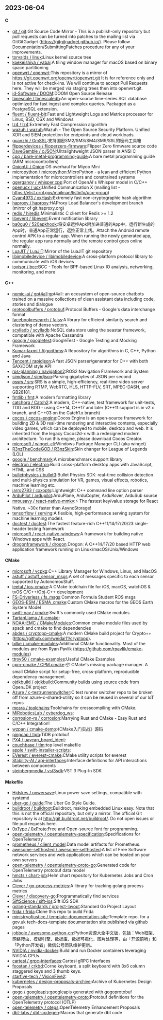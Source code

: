 ## 2023-06-04

#### C
* [git / git](https://github.com/git/git):Git Source Code Mirror - This is a publish-only repository but pull requests can be turned into patches to the mailing list via GitGitGadget (https://gitgitgadget.github.io/). Please follow Documentation/SubmittingPatches procedure for any of your improvements.
* [torvalds / linux](https://github.com/torvalds/linux):Linux kernel source tree
* [koekeishiya / yabai](https://github.com/koekeishiya/yabai):A tiling window manager for macOS based on binary space partitioning
* [openwrt / openwrt](https://github.com/openwrt/openwrt):This repository is a mirror of https://git.openwrt.org/openwrt/openwrt.git It is for reference only and is not active for check-ins. We will continue to accept Pull Requests here. They will be merged via staging trees then into openwrt.git.
* [id-Software / DOOM](https://github.com/id-Software/DOOM):DOOM Open Source Release
* [timescale / timescaledb](https://github.com/timescale/timescaledb):An open-source time-series SQL database optimized for fast ingest and complex queries. Packaged as a PostgreSQL extension.
* [fluent / fluent-bit](https://github.com/fluent/fluent-bit):Fast and Lightweight Logs and Metrics processor for Linux, BSD, OSX and Windows
* [lz4 / lz4](https://github.com/lz4/lz4):Extremely Fast Compression algorithm
* [wazuh / wazuh](https://github.com/wazuh/wazuh):Wazuh - The Open Source Security Platform. Unified XDR and SIEM protection for endpoints and cloud workloads.
* [guanzhi / GmSSL](https://github.com/guanzhi/GmSSL):支持国密SM2/SM3/SM4/SM9/SSL的密码工具箱
* [flipperdevices / flipperzero-firmware](https://github.com/flipperdevices/flipperzero-firmware):Flipper Zero firmware source code
* [DaveGamble / cJSON](https://github.com/DaveGamble/cJSON):Ultralightweight JSON parser in ANSI C
* [cpq / bare-metal-programming-guide](https://github.com/cpq/bare-metal-programming-guide):A bare metal programming guide (ARM microcontrollers)
* [OnionUI / Onion](https://github.com/OnionUI/Onion):OS overhaul for Miyoo Mini
* [micropython / micropython](https://github.com/micropython/micropython):MicroPython - a lean and efficient Python implementation for microcontrollers and constrained systems
* [ggerganov / whisper.cpp](https://github.com/ggerganov/whisper.cpp):Port of OpenAI's Whisper model in C/C++
* [openucx / ucx](https://github.com/openucx/ucx):Unified Communication X (mailing list - https://elist.ornl.gov/mailman/listinfo/ucx-group)
* [Cyan4973 / xxHash](https://github.com/Cyan4973/xxHash):Extremely fast non-cryptographic hash algorithm
* [haproxy / haproxy](https://github.com/haproxy/haproxy):HAProxy Load Balancer's development branch (mirror of git.haproxy.org)
* [redis / hiredis](https://github.com/redis/hiredis):Minimalistic C client for Redis >= 1.2
* [libevent / libevent](https://github.com/libevent/libevent):Event notification library
* [ba0gu0 / 520apkhook](https://github.com/ba0gu0/520apkhook):将安卓远控Apk附加进普通的App中，运行新生成的App时，普通App正常运行，远控正常上线。Attach the Android remote control APK to a regular app. When running the newly generated app, the regular app runs normally and the remote control goes online normally.
* [LuaJIT / LuaJIT](https://github.com/LuaJIT/LuaJIT):Mirror of the LuaJIT git repository
* [libimobiledevice / libimobiledevice](https://github.com/libimobiledevice/libimobiledevice):A cross-platform protocol library to communicate with iOS devices
* [iovisor / bcc](https://github.com/iovisor/bcc):BCC - Tools for BPF-based Linux IO analysis, networking, monitoring, and more

#### C++
* [nomic-ai / gpt4all](https://github.com/nomic-ai/gpt4all):gpt4all: an ecosystem of open-source chatbots trained on a massive collections of clean assistant data including code, stories and dialogue
* [protocolbuffers / protobuf](https://github.com/protocolbuffers/protobuf):Protocol Buffers - Google's data interchange format
* [facebookresearch / faiss](https://github.com/facebookresearch/faiss):A library for efficient similarity search and clustering of dense vectors.
* [scylladb / scylladb](https://github.com/scylladb/scylladb):NoSQL data store using the seastar framework, compatible with Apache Cassandra
* [google / googletest](https://github.com/google/googletest):GoogleTest - Google Testing and Mocking Framework
* [Kumar-laxmi / Algorithms](https://github.com/Kumar-laxmi/Algorithms):A Repository for algorithms in C, C++, Python and Java
* [Tencent / rapidjson](https://github.com/Tencent/rapidjson):A fast JSON parser/generator for C++ with both SAX/DOM style API
* [ros-planning / navigation2](https://github.com/ros-planning/navigation2):ROS2 Navigation Framework and System
* [simdjson / simdjson](https://github.com/simdjson/simdjson):Parsing gigabytes of JSON per second
* [ossrs / srs](https://github.com/ossrs/srs):SRS is a simple, high-efficiency, real-time video server supporting RTMP, WebRTC, HLS, HTTP-FLV, SRT, MPEG-DASH, and GB28181.
* [fmtlib / fmt](https://github.com/fmtlib/fmt):A modern formatting library
* [catchorg / Catch2](https://github.com/catchorg/Catch2):A modern, C++-native, test framework for unit-tests, TDD and BDD - using C++14, C++17 and later (C++11 support is in v2.x branch, and C++03 on the Catch1.x branch)
* [cocos / cocos-engine](https://github.com/cocos/cocos-engine):Cocos Engine is an open-source framework for building 2D & 3D real-time rendering and interactive contents, especially video games, which can be deployed to mobile, desktop and web. It is inherited from the legacy Cocos2d-x with a redesigned modern architecture. To run this engine, please download Cocos Creator.
* [microsoft / winget-cli](https://github.com/microsoft/winget-cli):Windows Package Manager CLI (aka winget)
* [R3nzTheCodeGOD / R3nzSkin](https://github.com/R3nzTheCodeGOD/R3nzSkin):Skin changer for League of Legends (LOL)
* [google / benchmark](https://github.com/google/benchmark):A microbenchmark support library
* [electron / electron](https://github.com/electron/electron):Build cross-platform desktop apps with JavaScript, HTML, and CSS
* [bulletphysics / bullet3](https://github.com/bulletphysics/bullet3):Bullet Physics SDK: real-time collision detection and multi-physics simulation for VR, games, visual effects, robotics, machine learning etc.
* [jarro2783 / cxxopts](https://github.com/jarro2783/cxxopts):Lightweight C++ command line option parser
* [ArduPilot / ardupilot](https://github.com/ArduPilot/ardupilot):ArduPlane, ArduCopter, ArduRover, ArduSub source
* [mrousavy / react-native-mmkv](https://github.com/mrousavy/react-native-mmkv):⚡️
The fastest key/value storage for React Native. ~30x faster than AsyncStorage!
* [tensorflow / serving](https://github.com/tensorflow/serving):A flexible, high-performance serving system for machine learning models
* [doctest / doctest](https://github.com/doctest/doctest):The fastest feature-rich C++11/14/17/20/23 single-header testing framework
* [microsoft / react-native-windows](https://github.com/microsoft/react-native-windows):A framework for building native Windows apps with React.
* [drogonframework / drogon](https://github.com/drogonframework/drogon):Drogon: A C++14/17/20 based HTTP web application framework running on Linux/macOS/Unix/Windows

#### CMake
* [microsoft / vcpkg](https://github.com/microsoft/vcpkg):C++ Library Manager for Windows, Linux, and MacOS
* [astuff / astuff_sensor_msgs](https://github.com/astuff/astuff_sensor_msgs):A set of messages specific to each sensor supported by AutonomouStuff.
* [leetal / ios-cmake](https://github.com/leetal/ios-cmake):A CMake toolchain file for iOS, macOS, watchOS & tvOS C/C++/Obj-C++ development
* [FS-Driverless / fs_msgs](https://github.com/FS-Driverless/fs_msgs):Common Formula Student ROS msgs
* [GEOS-ESM / ESMA_cmake](https://github.com/GEOS-ESM/ESMA_cmake):Custom CMake macros for the GEOS Earth System Model
* [swift-nav / cmake](https://github.com/swift-nav/cmake):Swift's commonly used CMake modules
* [TartanLlama / tl-cmake](https://github.com/TartanLlama/tl-cmake):
* [NOAA-EMC / CMakeModules](https://github.com/NOAA-EMC/CMakeModules):Common cmake module files used by spack and cmake to find dependencies
* [abdes / cryptopp-cmake](https://github.com/abdes/cryptopp-cmake):A modern CMake build project for Crypto++ (https://github.com/weidai11/cryptopp).
* [bilke / cmake-modules](https://github.com/bilke/cmake-modules):Additional CMake functionality. Most of the modules are from Ryan Pavlik (https://github.com/rpavlik/cmake-modules)
* [ttroy50 / cmake-examples](https://github.com/ttroy50/cmake-examples):Useful CMake Examples
* [cpm-cmake / CPM.cmake](https://github.com/cpm-cmake/CPM.cmake):📦
CMake's missing package manager. A small CMake script for setup-free, cross-platform, reproducible dependency management.
* [ojdkbuild / ojdkbuild](https://github.com/ojdkbuild/ojdkbuild):Community builds using source code from OpenJDK project
* [Azure / c-testrunnerswitcher](https://github.com/Azure/c-testrunnerswitcher):C test runner switcher repo to be broken off from azure-c-shared-utility so it can be reused in several of our IoT repos
* [mosra / toolchains](https://github.com/mosra/toolchains):Toolchains for crosscompiling with CMake.
* [MiRoboticsLab / cyberdog_ws](https://github.com/MiRoboticsLab/cyberdog_ws):
* [corrosion-rs / corrosion](https://github.com/corrosion-rs/corrosion):Marrying Rust and CMake - Easy Rust and C/C++ Integration!
* [wzpan / cmake-demo](https://github.com/wzpan/cmake-demo):《CMake入门实战》源码
* [pingcap / tipb](https://github.com/pingcap/tipb):TiDB protobuf
* [PX4 / uavcan_board_ident](https://github.com/PX4/uavcan_board_ident):
* [couchbase / tlm](https://github.com/couchbase/tlm):top level makefile
* [apple / swift-installer-scripts](https://github.com/apple/swift-installer-scripts):
* [EVerest / everest-cmake](https://github.com/EVerest/everest-cmake):CMake utility scripts for everest
* [Stability-AI / api-interfaces](https://github.com/Stability-AI/api-interfaces):Interface definitions for API interactions between components
* [steinbergmedia / vst3sdk](https://github.com/steinbergmedia/vst3sdk):VST 3 Plug-In SDK

#### Makefile
* [Hjdskes / powersave](https://github.com/Hjdskes/powersave):Linux power save settings, compatible with systemd
* [uber-go / guide](https://github.com/uber-go/guide):The Uber Go Style Guide.
* [buildroot / buildroot](https://github.com/buildroot/buildroot):Buildroot, making embedded Linux easy. Note that this is not the official repository, but only a mirror. The official Git repository is at http://git.buildroot.net/buildroot/. Do not open issues or file pull requests here.
* [0xType / 0xProto](https://github.com/0xType/0xProto):Free and Open-source font for programming.
* [open-telemetry / opentelemetry-specification](https://github.com/open-telemetry/opentelemetry-specification):Specifications for OpenTelemetry
* [prometheus / client_model](https://github.com/prometheus/client_model):Data model artifacts for Prometheus.
* [awesome-selfhosted / awesome-selfhosted](https://github.com/awesome-selfhosted/awesome-selfhosted):A list of Free Software network services and web applications which can be hosted on your own servers
* [open-telemetry / opentelemetry-proto-go](https://github.com/open-telemetry/opentelemetry-proto-go):Generated code for OpenTelemetry protobuf data model
* [hmcts / chart-job](https://github.com/hmcts/chart-job):Helm chart repository for Kubernetes Jobs and Cron Jobs
* [Clever / go-process-metrics](https://github.com/Clever/go-process-metrics):A library for tracking golang process metrics
* [Clever / discovery-go](https://github.com/Clever/discovery-go):Programmatically find services
* [SiftScience / sift-ios](https://github.com/SiftScience/sift-ios):Sift iOS SDK
* [golang-standards / project-layout](https://github.com/golang-standards/project-layout):Standard Go Project Layout
* [frida / frida](https://github.com/frida/frida):Clone this repo to build Frida
* [ministryofjustice / template-documentation-site](https://github.com/ministryofjustice/template-documentation-site):Template repo. for a gov.uk tech-docs-template documentation site published via github pages
* [jobbole / awesome-python-cn](https://github.com/jobbole/awesome-python-cn):Python资源大全中文版，包括：Web框架、网络爬虫、模板引擎、数据库、数据可视化、图片处理等，由「开源前哨」和「Python开发者」微信公号团队维护更新。
* [NVIDIA / nvidia-docker](https://github.com/NVIDIA/nvidia-docker):Build and run Docker containers leveraging NVIDIA GPUs
* [cartesi / grpc-interfaces](https://github.com/cartesi/grpc-interfaces):Cartesi gRPC Interfaces
* [foostan / crkbd](https://github.com/foostan/crkbd):Corne keyboard, a split keyboard with 3x6 column staggered keys and 3 thumb keys.
* [starfive-tech / VisionFive2](https://github.com/starfive-tech/VisionFive2):
* [kubernetes / design-proposals-archive](https://github.com/kubernetes/design-proposals-archive):Archive of Kubernetes Design Proposals
* [gogo / googleapis](https://github.com/gogo/googleapis):googleapis generated with gogoprotobuf
* [open-telemetry / opentelemetry-proto](https://github.com/open-telemetry/opentelemetry-proto):Protobuf definitions for the OpenTelemetry protocol (OTLP)
* [open-telemetry / oteps](https://github.com/open-telemetry/oteps):OpenTelemetry Enhancement Proposals
* [dbt-labs / dbt-codegen](https://github.com/dbt-labs/dbt-codegen):Macros that generate dbt code
